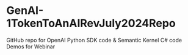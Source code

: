 # GenAI-1TokenToAnAIRevJuly2024Repo
GitHub repo for OpenAI Python SDK code &amp; Semantic Kernel C# code Demos for Webinar
